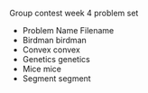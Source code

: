 Group contest week 4 problem set

- Problem Name	Filename
- Birdman       birdman
- Convex	      convex
- Genetics	    genetics
- Mice	        mice
- Segment	      segment	
